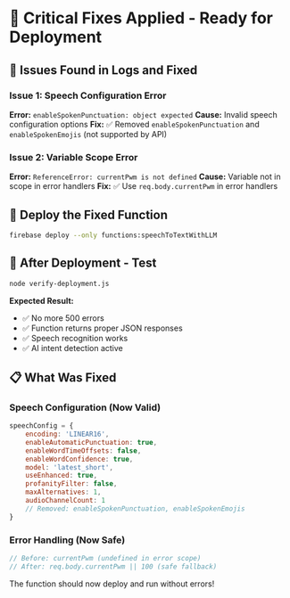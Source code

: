 # 🔧 Critical Fixes Applied - Ready for Deployment

## 🐛 Issues Found in Logs and Fixed

### Issue 1: Speech Configuration Error
**Error:** `enableSpokenPunctuation: object expected`
**Cause:** Invalid speech configuration options
**Fix:** ✅ Removed `enableSpokenPunctuation` and `enableSpokenEmojis` (not supported by API)

### Issue 2: Variable Scope Error  
**Error:** `ReferenceError: currentPwm is not defined`
**Cause:** Variable not in scope in error handlers
**Fix:** ✅ Use `req.body.currentPwm` in error handlers

## 🚀 Deploy the Fixed Function

```bash
firebase deploy --only functions:speechToTextWithLLM
```

## 🧪 After Deployment - Test

```bash
node verify-deployment.js
```

**Expected Result:**
- ✅ No more 500 errors
- ✅ Function returns proper JSON responses
- ✅ Speech recognition works
- ✅ AI intent detection active

## 📋 What Was Fixed

### Speech Configuration (Now Valid)
```javascript
speechConfig = {
    encoding: 'LINEAR16',
    enableAutomaticPunctuation: true,
    enableWordTimeOffsets: false,
    enableWordConfidence: true,
    model: 'latest_short',
    useEnhanced: true,
    profanityFilter: false,
    maxAlternatives: 1,
    audioChannelCount: 1
    // Removed: enableSpokenPunctuation, enableSpokenEmojis
}
```

### Error Handling (Now Safe)
```javascript
// Before: currentPwm (undefined in error scope)
// After: req.body.currentPwm || 100 (safe fallback)
```

The function should now deploy and run without errors!